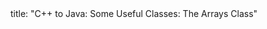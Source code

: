 <frontmatter>
title: "C++ to Java: Some Useful Classes: The Arrays Class"
</frontmatter>

<include src="navbar.md" boilerplate />

<include src="unit-inPage-asFlat.md" boilerplate />